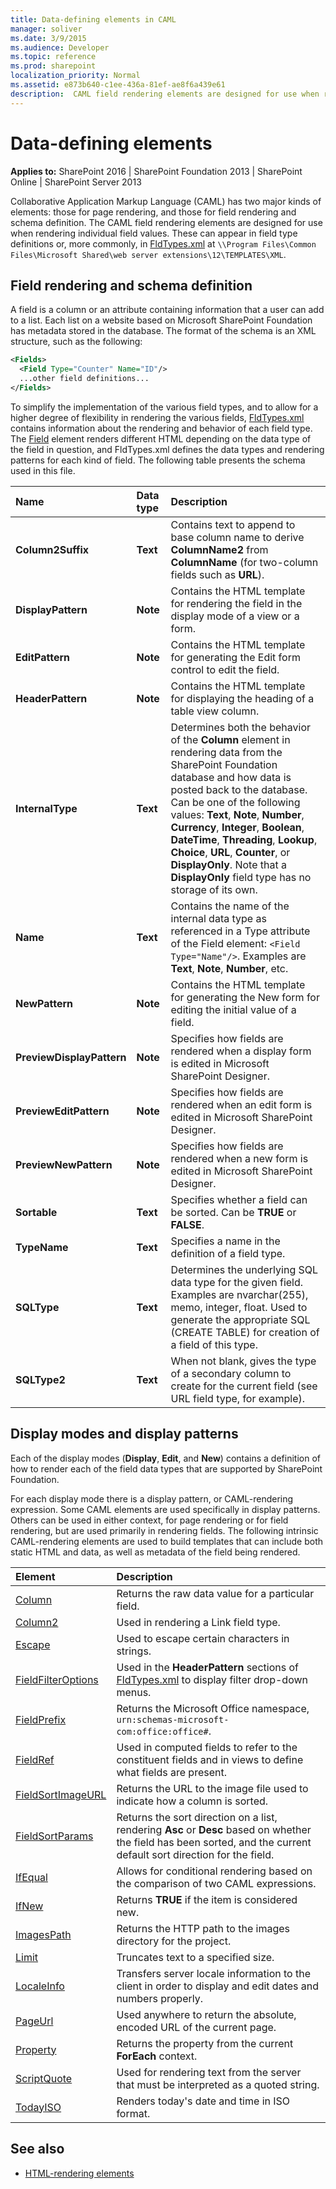 ```yaml
---
title: Data-defining elements in CAML
manager: soliver
ms.date: 3/9/2015
ms.audience: Developer
ms.topic: reference
ms.prod: sharepoint
localization_priority: Normal
ms.assetid: e873b640-c1ee-436a-81ef-ae8f6a439e61
description:  CAML field rendering elements are designed for use when rendering individual field values.
---
```


# Data-defining elements

**Applies to:** SharePoint 2016 | SharePoint Foundation 2013 | SharePoint Online | SharePoint Server 2013
  
Collaborative Application Markup Language (CAML) has two major kinds of elements: those for page rendering, and those for field rendering and schema definition. The CAML field rendering elements are designed for use when rendering individual field values. These can appear in field type definitions or, more commonly, in [FldTypes.xml](https://msdn.microsoft.com/library/8f8db866-03f8-4001-aae3-4c4102a7aed6%28Office.15%29.aspx) at  `\\Program Files\Common Files\Microsoft Shared\web server extensions\12\TEMPLATES\XML`.
  
## Field rendering and schema definition

A field is a column or an attribute containing information that a user can add to a list. Each list on a website based on Microsoft SharePoint Foundation has metadata stored in the database. The format of the schema is an XML structure, such as the following:
  
```XML
<Fields>
  <Field Type="Counter" Name="ID"/>
  ...other field definitions...
</Fields>
```

To simplify the implementation of the various field types, and to allow for a higher degree of flexibility in rendering the various fields, [FldTypes.xml](https://msdn.microsoft.com/library/8f8db866-03f8-4001-aae3-4c4102a7aed6%28Office.15%29.aspx) contains information about the rendering and behavior of each field type. The [Field](field-element-list.md) element renders different HTML depending on the data type of the field in question, and FldTypes.xml defines the data types and rendering patterns for each kind of field. The following table presents the schema used in this file. 
  
|**Name**|**Data type**|**Description**|
|:-----|:-----|:-----|
|**Column2Suffix** <br/> |**Text** <br/> |Contains text to append to base column name to derive **ColumnName2** from **ColumnName** (for two-column fields such as **URL**).  <br/> |
|**DisplayPattern** <br/> |**Note** <br/> |Contains the HTML template for rendering the field in the display mode of a view or a form.  <br/> |
|**EditPattern** <br/> |**Note** <br/> |Contains the HTML template for generating the Edit form control to edit the field.  <br/> |
|**HeaderPattern** <br/> |**Note** <br/> |Contains the HTML template for displaying the heading of a table view column.  <br/> |
|**InternalType** <br/> |**Text** <br/> |Determines both the behavior of the **Column** element in rendering data from the SharePoint Foundation database and how data is posted back to the database. Can be one of the following values: **Text**, **Note**, **Number**, **Currency**, **Integer**, **Boolean**, **DateTime**, **Threading**, **Lookup**, **Choice**, **URL**, **Counter**, or **DisplayOnly**. Note that a **DisplayOnly** field type has no storage of its own.  <br/> |
|**Name** <br/> |**Text** <br/> |Contains the name of the internal data type as referenced in a Type attribute of the Field element:  `<Field Type="Name"/>`. Examples are **Text**, **Note**, **Number**, etc.  <br/> |
|**NewPattern** <br/> |**Note** <br/> |Contains the HTML template for generating the New form for editing the initial value of a field.  <br/> |
|**PreviewDisplayPattern** <br/> |**Note** <br/> |Specifies how fields are rendered when a display form is edited in Microsoft SharePoint Designer.  <br/> |
|**PreviewEditPattern** <br/> |**Note** <br/> |Specifies how fields are rendered when an edit form is edited in Microsoft SharePoint Designer.  <br/> |
|**PreviewNewPattern** <br/> |**Note** <br/> |Specifies how fields are rendered when a new form is edited in Microsoft SharePoint Designer.  <br/> |
|**Sortable** <br/> |**Text** <br/> |Specifies whether a field can be sorted. Can be **TRUE** or **FALSE**.  <br/> |
|**TypeName** <br/> |**Text** <br/> |Specifies a name in the definition of a field type.  <br/> |
|**SQLType** <br/> |**Text** <br/> |Determines the underlying SQL data type for the given field. Examples are nvarchar(255), memo, integer, float. Used to generate the appropriate SQL (CREATE TABLE) for creation of a field of this type.  <br/> |
|**SQLType2** <br/> |**Text** <br/> |When not blank, gives the type of a secondary column to create for the current field (see URL field type, for example).  <br/> |
   
## Display modes and display patterns

Each of the display modes (**Display**, **Edit**, and **New**) contains a definition of how to render each of the field data types that are supported by SharePoint Foundation.
  
For each display mode there is a display pattern, or CAML-rendering expression. Some CAML elements are used specifically in display patterns. Others can be used in either context, for page rendering or for field rendering, but are used primarily in rendering fields. The following intrinsic CAML-rendering elements are used to build templates that can include both static HTML and data, as well as metadata of the field being rendered.
  
|**Element**|**Description**|
|:-----|:-----|
|[Column](column-element-view.md) <br/> |Returns the raw data value for a particular field.  <br/> |
|[Column2](column2-element-view.md) <br/> |Used in rendering a Link field type.  <br/> |
|[Escape](escape-element.md) <br/> |Used to escape certain characters in strings.  <br/> |
|[FieldFilterOptions](fieldfilteroptions-element.md) <br/> |Used in the **HeaderPattern** sections of [FldTypes.xml](https://msdn.microsoft.com/library/8f8db866-03f8-4001-aae3-4c4102a7aed6%28Office.15%29.aspx) to display filter drop-down menus.  <br/> |
|[FieldPrefix](fieldprefix-element-view.md) <br/> |Returns the Microsoft Office namespace, `urn:schemas-microsoft-com:office:office#`.  <br/> |
|[FieldRef](https://msdn.microsoft.com/library/1fec6304-0e3a-455a-a94d-df3232bb77a7%28Office.15%29.aspx) <br/> |Used in computed fields to refer to the constituent fields and in views to define what fields are present.  <br/> |
|[FieldSortImageURL](fieldsortimageurl-element.md) <br/> |Returns the URL to the image file used to indicate how a column is sorted.  <br/> |
|[FieldSortParams](fieldsortparams-element-view.md) <br/> |Returns the sort direction on a list, rendering **Asc** or **Desc** based on whether the field has been sorted, and the current default sort direction for the field.  <br/> |
|[IfEqual](ifequal-element-view.md) <br/> |Allows for conditional rendering based on the comparison of two CAML expressions.  <br/> |
|[IfNew](ifnew-element-view.md) <br/> |Returns **TRUE** if the item is considered new.  <br/> |
|[ImagesPath](imagespath-element.md) <br/> |Returns the HTTP path to the images directory for the project.  <br/> |
|[Limit](limit-element-view.md) <br/> |Truncates text to a specified size.  <br/> |
|[LocaleInfo](localeinfo-element.md) <br/> |Transfers server locale information to the client in order to display and edit dates and numbers properly.  <br/> |
|[PageUrl](pageurl-element-view.md) <br/> |Used anywhere to return the absolute, encoded URL of the current page.  <br/> |
|[Property](property-element-view.md) <br/> |Returns the property from the current **ForEach** context.  <br/> |
|[ScriptQuote](scriptquote-element-view.md) <br/> |Used for rendering text from the server that must be interpreted as a quoted string.  <br/> |
|[TodayISO](todayiso-element.md) <br/> |Renders today's date and time in ISO format.  <br/> |
   
## See also

- [HTML-rendering elements](html-rendering-elements.md)

